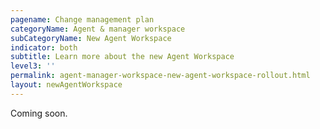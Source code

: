 ```yaml
---
pagename: Change management plan
categoryName: Agent & manager workspace
subCategoryName: New Agent Workspace
indicator: both
subtitle: Learn more about the new Agent Workspace
level3: ''
permalink: agent-manager-workspace-new-agent-workspace-rollout.html
layout: newAgentWorkspace
---
```


Coming soon.
